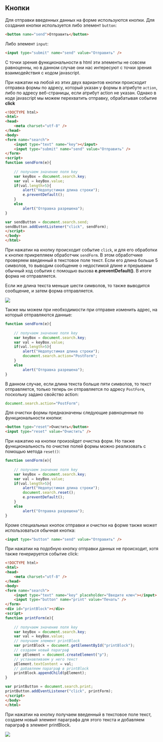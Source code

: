 ## Кнопки

Для отправки введенных данных на форме используются кнопки. Для создания кнопки используется либо элемент `button`:

```html
<button name="send">Отправить</button>
```

Либо элемент `input`:

```html
<input type="submit" name="send" value="Отправить" />
```

С точки зрения функциональности в html эти элементы не совсем равноценны, но в данном случае они нас интересуют с точки зрения взаимодействия с кодом javascript.

При нажатии на любой из этих двух вариантов кнопки происходит отправка формы по адресу, который указан у формы в атрибуте `action`, либо по адресу веб-страницы, если атрибут action не указан. 
Однако в коде javascript мы можем перехватить отправку, обрабатывая событие **click**

```html
<!DOCTYPE html>
<html>
<head>
    <meta charset="utf-8" />
</head>
<body>
<form name="search">
    <input type="text" name="key"></input>
    <input type="submit" name="send" value="Отправить" />
</form>
<script>
function sendForm(e){
    
    // получаем значение поля key
    var keyBox = document.search.key;
    var val = keyBox.value;
    if(val.length>5){
        alert("Недопустимая длина строки");
        e.preventDefault();
    }    
    else
        alert("Отправка разрешена");
}

var sendButton = document.search.send;
sendButton.addEventListener("click", sendForm);
</script>
</body>
</html>
```

При нажатии на кнопку происходит событие `click`, и для его обработки к кнопке прикрепляем обработчик `sendForm`. В этом 
обработчике проверяем введенный в текстовое поле текст. Если его длина больше 5 символов, то выводим сообщение о недостимой длине и прерываем обычный 
ход события с помощью вызова **e.preventDefault()**. В итоге форма не отправляется.

Если же длина текста меньше шести символов, то также выводится сообщение, и затем форма отправляется.

![](https://metanit.com/web/javascript/pics/formsubmit.png)

Также мы можем при необходимости при отправке изменить адрес, на который отправляются данные:

```js
function sendForm(e){
    
    // получаем значение поля key
    var keyBox = document.search.key;
    var val = keyBox.value;
    if(val.length>5){
        alert("Недопустимая длина строки");
        document.search.action="PostForm";
    }    
    else
        alert("Отправка разрешена");
}
```

В данном случае, если длина текста больше пяти символов, то текст отправляется, только теперь он отправляется по адресу `PostForm`, 
поскольку задано свойство action:

```js
document.search.action="PostForm";
```

Для очистки формы предназначены следующие равноценные по функциональности кнопки:

```html
<button type="reset">Очистить</button>
<input type="reset" value="Очистить" />
```

При нажатию на кнопки произойдет очистка форм. Но также функциональность по очистке полей формы можно реализовать с помощью метода 
`reset()`:

```js
function sendForm(e){
    
    // получаем значение поля key
    var keyBox = document.search.key;
    var val = keyBox.value;
    if(val.length>5){
        alert("Недопустимая длина строки");
        document.search.reset();
        e.preventDefault();
    }    
    else
        alert("Отправка разрешена");
}
```

Кроме специальных кнопок отправки и очистки на форме также может использоваться обычная кнопка:

```html
<input type="button" name="send" value="Отправить" />
```

При нажатии на подобную кнопку отправки данных не происходит, хотя также генерируется событие click:

```html
<!DOCTYPE html>
<html>
<head>
    <meta charset="utf-8" />
</head>
<body>
<form name="search">
    <input type="text" name="key" placeholder="Введите ключ"></input>
    <input type="button" name="print" value="Печать" />
</form>
<div id="printBlock"></div>
<script>
function printForm(e){
    
    // получаем значение поля key
    var keyBox = document.search.key;
    var val = keyBox.value;
    // получаем элемент printBlock
    var printBlock = document.getElementById("printBlock");
    // создаем новый параграф
    var pElement = document.createElement("p");
    // устанавливаем у него текст
    pElement.textContent = val;
    // добавляем параграф в printBlock
    printBlock.appendChild(pElement);
}

var printButton = document.search.print;
printButton.addEventListener("click", printForm);
</script>
</body>
</html>
```

При нажатии на кнопку получаем введенный в текстовое поле текст, создаем новый элемент параграфа для этого текста и добавляем параграф в элемент printBlock.

![](https://metanit.com/web/javascript/pics/buttonclick.png)

